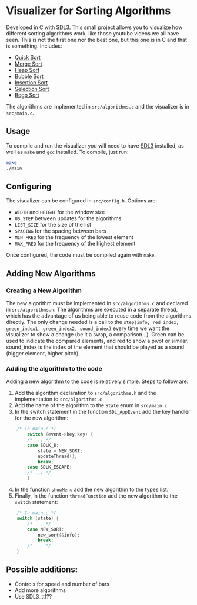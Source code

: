 # Visualizer for Sorting Algorithms

Developed in C with [SDL3](https://examples.libsdl.org/SDL3/). This small
project allows you to visualize how different sorting algorithms work, like
those youtube videos we all have seen. This is not the first one nor the best
one, but this one is in C and that is something. Includes:

- [Quick Sort](https://en.wikipedia.org/wiki/Quicksort)
- [Merge Sort](https://en.wikipedia.org/wiki/Merge_sort)
- [Heap Sort](https://en.wikipedia.org/wiki/Heapsort)
- [Bubble Sort](https://en.wikipedia.org/wiki/Bubble_sort)
- [Insertion Sort](https://en.wikipedia.org/wiki/Insertion_sort)
- [Selection Sort](https://en.wikipedia.org/wiki/Selection_sort)
- [Bogo Sort](https://en.wikipedia.org/wiki/Bogo_sort)

The algorithms are implemented in `src/algorithms.c` and the visualizer is in
`src/main.c`.

## Usage

To compile and run the visualizer you will need to have
[SDL3](https://examples.libsdl.org/SDL3/) installed, as well as `make` and
`gcc` installed. To compile, just run:

```bash
make
./main
```

## Configuring

The visualizer can be configured in `src/config.h`. Options are:

- `WIDTH` and `HEIGHT` for the window size
- `US_STEP` between updates for the algorithms
- `LIST_SIZE` for the size of the list
- `SPACING` for the spacing between bars
- `MIN_FREQ` for the frequency of the lowest element
- `MAX_FREQ` for the frequency of the highest element

Once configured, the code must be compiled again with `make`.

## Adding New Algorithms

### Creating a New Algorithm

The new algorithm must be implemented in `src/algorithms.c` and declared in
`src/algorithms.h`. The algorithms are executed in a separate thread, which has
the advantage of us being able to reuse code from the algorithms directly. The
only change needed is a call to the `step(info, red_index, green_index1,
green_index2, sound_index)` every time we want the visualizer to show a change
(be it a swap, a comparison...). Green can be used to indicate the compared
elements, and red to show a pivot or similar. sound_index is the index of the
element that should be played as a sound (bigger element, higher pitch).

### Adding the algorithm to the code

Adding a new algorithm to the code is relatively simple. Steps to follow are:

1. Add the algorithm declaration to `src/algorithms.h` and the implementation
   to `src/algorithms.c`
2. Add the name of the algorithm to the `State` enum in `src/main.c`
3. In the switch statement in the function `SDL_AppEvent` add the key handler
   for the new algorithm:

```c
    /* In main.c */
		switch (event->key.key) {
        /* ... */
		case SDLK_8:
			state = NEW_SORT;
			updateThread();
			break;
		case SDLK_ESCAPE:
        /* ... */
		}
```

4. In the function `showMenu` add the new algorithm to the types list.
5. Finally, in the function `threadFunction` add the new algorithm to the
   `switch` statement:

```c
    /* In main.c */
	switch (state) {
        /* ... */
        case NEW_SORT:
            new_sort(&info);
            break;
        /* ... */
	}
```

## Possible additions:

- Controls for speed and number of bars
- Add more algorithms
- Use SDL3_ttf??
